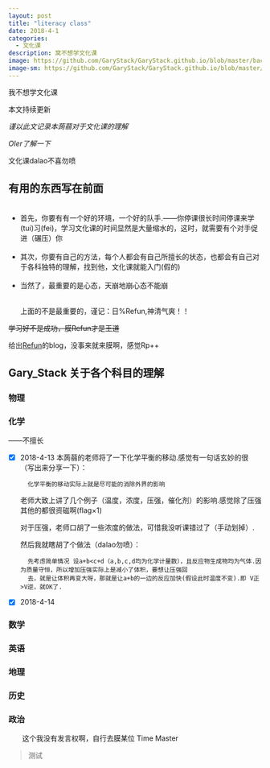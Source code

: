 ```yaml
---
layout: post
title: "literacy class"
date: 2018-4-1
categories:
  - 文化课
description: 窝不想学文化课
image: https://github.com/GaryStack/GaryStack.github.io/blob/master/background/%E6%98%9F%E7%A9%BA/timg%20(1).jpg?raw=true
image-sm: https://github.com/GaryStack/GaryStack.github.io/blob/master/background/%E6%98%9F%E7%A9%BA/timg%20(1).jpg?raw=true
---
```

我不想学文化课

本文持续更新

_谨以此文记录本蒟蒻对于文化课的理解_

_OIer了解一下_

文化课dalao不喜勿喷

## 有用的东西写在前面

<ul>
  <li>首先，你要有有一个好的环境，一个好的队手.——你停课很长时间停课来学(tui)习(fei)，学习文化课的时间显然是大量缩水的，这时，就需要有个对手促进（碾压）你</li>
  <li>其次，你要有自己的方法，每个人都会有自己所擅长的状态，也都会有自己对于各科独特的理解，找到他，文化课就能入门(假的)</li>
  <li>当然了，最重要的是心态，天崩地崩心态不能崩</li>
    


上面的不是最重要的，谨记：日%Refun,神清气爽！！

</ul>

~~学习好不是成功，膜Refun才是王道~~

给出[Refun](http://www.cnblogs.com/refun/)的blog，没事来就来膜啊，感觉Rp++


## Gary_Stack 关于各个科目的理解

### 物理

### 化学

——不擅长

- [x] 2018-4-13 本蒟蒻的老师将了一下化学平衡的移动.感觉有一句话玄妙的很（写出来分享一下）：

        化学平衡的移动实际上就是尽可能的消除外界的影响
        
   老师大致上讲了几个例子（温度，浓度，压强，催化剂）的影响.感觉除了压强其他的都很资磁啊(flag×1)
        
   对于压强，老师口胡了一些浓度的做法，可惜我没听课错过了（手动划掉）.
        
   然后我就瞎胡了个做法（dalao勿喷）：
           
        先考虑简单情况 设a+b<c+d（a,b,c,d均为化学计量数），且反应物生成物均为气体.因为质量守恒，所以增加压强实际上是减小了体积，要想让压强回               
        去，就是让体积再变大呀，那就是让a+b的一边的反应加快(假设此时温度不变).即 V正>V逆，就OK了.

- [x] 2018-4-14

### 数学

### 英语

### 地理

### 历史

### 政治

        这个我没有发言权啊，自行去膜某位 Time Master


> 测试   
